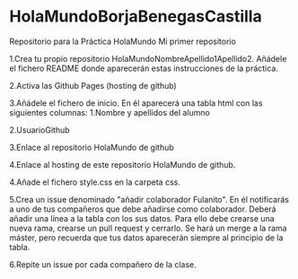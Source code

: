 # HolaMundoBorjaBenegasCastilla
Repositorio para la Práctica HolaMundo Mi primer repositorio

1.Crea tu propio repositorio HolaMundoNombreApellido1Apellido2. Añádele el fichero README donde aparecerán estas instrucciones de la práctica.

2.Activa las Github Pages (hosting de github)

3.Añádele el fichero de inicio. En él aparecerá una tabla html con las siguientes columnas: 
  1.Nombre y apellidos del alumno
  
  2.UsuarioGithub
  
  3.Enlace al repositorio HolaMundo de github
  
  4.Enlace al hosting de este repositorio HolaMundo de github.

4.Añade el fichero style.css en la carpeta css. 

5.Crea un issue denominado "añadir colaborador Fulanito". En él notificarás a uno de tus compañeros que debe añadirse como colaborador.     Deberá añadir una línea a la tabla con los sus datos. Para ello debe crearse una nueva rama, crearse un pull request y cerrarlo. Se hará   un merge a la rama máster, pero recuerda que tus datos aparecerán  siempre al principio de la tabla.

6.Repite un issue por cada compañero de la clase.
